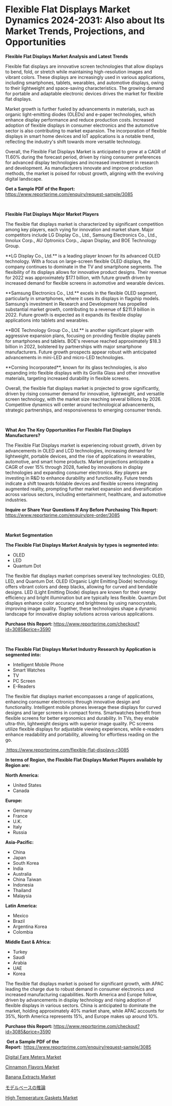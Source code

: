 <p><h1>Flexible Flat Displays Market Dynamics 2024-2031: Also about Its Market Trends, Projections, and Opportunities</h1></p><p><strong>Flexible Flat Displays Market Analysis and Latest Trends</strong></p>
<p><p>Flexible flat displays are innovative screen technologies that allow displays to bend, fold, or stretch while maintaining high-resolution images and vibrant colors. These displays are increasingly used in various applications, including smartphones, tablets, wearables, and automotive displays, owing to their lightweight and space-saving characteristics. The growing demand for portable and adaptable electronic devices drives the market for flexible flat displays.</p><p>Market growth is further fueled by advancements in materials, such as organic light-emitting diodes (OLEDs) and e-paper technologies, which enhance display performance and reduce production costs. Increased adoption of flexible displays in consumer electronics and the automotive sector is also contributing to market expansion. The incorporation of flexible displays in smart home devices and IoT applications is a notable trend, reflecting the industry's shift towards more versatile technology.</p><p>Overall, the Flexible Flat Displays Market is anticipated to grow at a CAGR of 11.60% during the forecast period, driven by rising consumer preferences for advanced display technologies and increased investment in research and development. As manufacturers innovate and improve production methods, the market is poised for robust growth, aligning with the evolving digital landscape.</p></p>
<p><strong>Get a Sample PDF of the Report:&nbsp;</strong> <a href="https://www.reportprime.com/enquiry/request-sample/3085">https://www.reportprime.com/enquiry/request-sample/3085</a></p>
<p>&nbsp;</p>
<p><strong>Flexible Flat Displays Major Market Players</strong></p>
<p><p>The flexible flat displays market is characterized by significant competition among key players, each vying for innovation and market share. Major competitors include LG Display Co., Ltd., Samsung Electronics Co., Ltd., Innolux Corp., AU Optronics Corp., Japan Display, and BOE Technology Group.</p><p>**LG Display Co., Ltd.** is a leading player known for its advanced OLED technology. With a focus on large-screen flexible OLED displays, the company continues to dominate in the TV and smartphone segments. The flexibility of its displays allows for innovative product designs. Their revenue for 2022 was approximately $17.1 billion, with future growth driven by increased demand for flexible screens in automotive and wearable devices.</p><p>**Samsung Electronics Co., Ltd.** excels in the flexible OLED segment, particularly in smartphones, where it uses its displays in flagship models. Samsung’s investment in Research and Development has propelled substantial market growth, contributing to a revenue of $211.9 billion in 2022. Future growth is expected as it expands its flexible display applications into tablets and wearables.</p><p>**BOE Technology Group Co., Ltd.** is another significant player with aggressive expansion plans, focusing on providing flexible display panels for smartphones and tablets. BOE's revenue reached approximately $18.3 billion in 2022, bolstered by partnerships with major smartphone manufacturers. Future growth prospects appear robust with anticipated advancements in mini-LED and micro-LED technologies.</p><p>**Corning Incorporated**, known for its glass technologies, is also expanding into flexible displays with its Gorilla Glass and other innovative materials, targeting increased durability in flexible screens.</p><p>Overall, the flexible flat displays market is projected to grow significantly, driven by rising consumer demand for innovative, lightweight, and versatile screen technology, with the market size reaching several billions by 2026. Competitive dynamics will center around technological advancements, strategic partnerships, and responsiveness to emerging consumer trends.</p></p>
<p>&nbsp;</p>
<p><strong>What Are The Key Opportunities For Flexible Flat Displays Manufacturers?</strong></p>
<p><p>The Flexible Flat Displays market is experiencing robust growth, driven by advancements in OLED and LCD technologies, increasing demand for lightweight, portable devices, and the rise of applications in wearables, automotive, and smart home products. Market projections anticipate a CAGR of over 15% through 2028, fueled by innovations in display technologies and expanding consumer electronics. Key players are investing in R&D to enhance durability and functionality. Future trends indicate a shift towards foldable devices and flexible screens integrating augmented reality, prompting further market expansion and diversification across various sectors, including entertainment, healthcare, and automotive industries.</p></p>
<p><strong>Inquire or Share Your Questions If Any Before Purchasing This Report:</strong> <a href="https://www.reportprime.com/enquiry/pre-order/3085">https://www.reportprime.com/enquiry/pre-order/3085</a></p>
<p>&nbsp;</p>
<p><strong>Market Segmentation</strong></p>
<p><strong>The Flexible Flat Displays Market Analysis by types is segmented into:</strong></p>
<p><ul><li>OLED</li><li>LED</li><li>Quantum Dot</li></ul></p>
<p><p>The flexible flat displays market comprises several key technologies: OLED, LED, and Quantum Dot. OLED (Organic Light Emitting Diode) technology offers vibrant colors and deep blacks, allowing for curved and bendable designs. LED (Light Emitting Diode) displays are known for their energy efficiency and bright illumination but are typically less flexible. Quantum Dot displays enhance color accuracy and brightness by using nanocrystals, improving image quality. Together, these technologies shape a dynamic landscape for innovative display solutions across various applications.</p></p>
<p><strong>Purchase this Report:&nbsp;</strong><a href="https://www.reportprime.com/checkout?id=3085&price=3590">https://www.reportprime.com/checkout?id=3085&price=3590</a></p>
<p>&nbsp;</p>
<p><strong>The Flexible Flat Displays Market Industry Research by Application is segmented into:</strong></p>
<p><ul><li>Intelligent Mobile Phone</li><li>Smart Watches</li><li>TV</li><li>PC Screen</li><li>E-Readers</li></ul></p>
<p><p>The flexible flat displays market encompasses a range of applications, enhancing consumer electronics through innovative design and functionality. Intelligent mobile phones leverage these displays for curved designs and larger screens in compact forms. Smartwatches benefit from flexible screens for better ergonomics and durability. In TVs, they enable ultra-thin, lightweight designs with superior image quality. PC screens utilize flexible displays for adjustable viewing experiences, while e-readers enhance readability and portability, allowing for effortless reading on the go.</p></p>
<p><a href="https://www.reportprime.com/flexible-flat-displays-r3085">&nbsp;https://www.reportprime.com/flexible-flat-displays-r3085</a></p>
<p><strong>In terms of Region, the Flexible Flat Displays Market Players available by Region are:</strong></p>
<p>
    <p> <strong> North America: </strong>
        <ul>
            <li>United States</li>
            <li>Canada</li>
        </ul>
        </p> 
    <p> <strong> Europe: </strong>
        <ul>
            <li>Germany</li>
            <li>France</li>
            <li>U.K.</li>
            <li>Italy</li>
            <li>Russia</li>
        </ul>
        </p> 
    <p> <strong> Asia-Pacific: </strong>
        <ul>
            <li>China</li>
            <li>Japan</li>
            <li>South Korea</li>
            <li>India</li>
            <li>Australia</li>
            <li>China Taiwan</li>
            <li>Indonesia</li>
            <li>Thailand</li>
            <li>Malaysia</li>
        </ul>
        </p> 
    <p> <strong> Latin America: </strong>
        <ul>
            <li>Mexico</li>
            <li>Brazil</li>
            <li>Argentina Korea</li>
            <li>Colombia</li>
        </ul>
        </p> 
    <p> <strong> Middle East & Africa: </strong>
        <ul>
            <li>Turkey</li>
            <li>Saudi</li>
            <li>Arabia</li>
            <li>UAE</li>
            <li>Korea</li>
        </ul>
    </p>
    </p>
<p><p>The flexible flat displays market is poised for significant growth, with APAC leading the charge due to robust demand in consumer electronics and increased manufacturing capabilities. North America and Europe follow, driven by advancements in display technology and rising adoption of flexible displays in various sectors. China is anticipated to dominate the market, holding approximately 40% market share, while APAC accounts for 35%, North America represents 15%, and Europe makes up around 10%.</p></p>
<p><strong>Purchase this Report: </strong><a href="https://www.reportprime.com/checkout?id=3085&price=3590">https://www.reportprime.com/checkout?id=3085&price=3590</a></p>
<p>&nbsp;<strong>Get a Sample PDF of the Report:&nbsp;&nbsp;</strong><a href="https://www.reportprime.com/enquiry/request-sample/3085">https://www.reportprime.com/enquiry/request-sample/3085</a></p>
<p><strong></strong></p>
<p><p><a href="https://github.com/GenaGaines34/Market-Research-Report-List-1/blob/main/digital-fare-meters-market.md">Digital Fare Meters Market</a></p><p><a href="https://medium.com/@sylviajacksonb5/the-cinnamon-flavors-market-insights-report-offers-an-in-depth-and-thorough-analysis-of-the-929884bcc16d">Cinnamon Flavors Market</a></p><p><a href="https://medium.com/@sylviajacksonb5/strategic-market-insights-into-the-global-banana-extracts-market-2024-2031-ce8e9960feaa">Banana Extracts Market</a></p><p><a href="https://medium.com/@vilasamin/model-based-reasoning-market-%E3%81%AE%E3%82%B0%E3%83%AD%E3%83%BC%E3%83%90%E3%83%AB%E5%B8%82%E5%A0%B4%E6%A6%82%E8%A6%81%E3%81%AF-%E4%B8%96%E7%95%8C%E3%81%8A%E3%82%88%E3%81%B3%E4%B8%BB%E8%A6%81%E5%B8%82%E5%A0%B4%E3%81%AB%E3%81%8A%E3%81%91%E3%82%8B%E6%A5%AD%E7%95%8C%E3%81%AB%E5%BD%B1%E9%9F%BF%E3%82%92%E4%B8%8E%E3%81%88%E3%82%8B%E4%B8%BB%E8%A6%81%E3%81%AA%E3%83%88%E3%83%AC%E3%83%B3%E3%83%89%E3%81%AB%E3%81%A4%E3%81%84%E3%81%A6-%E7%8B%AC%E8%87%AA%E3%81%AE%E8%A6%96%E7%82%B9%E3%82%92%E6%8F%90%E4%BE%9B%E3%81%97%E3%81%BE%E3%81%99-0c55ec1024b5">モデルベースの推論</a></p><p><a href="https://issuu.com/reportprime-2/docs/high-temperature-gaskets-market-siz_e5de32b8df63ec">High Temperature Gaskets Market</a></p></p>
